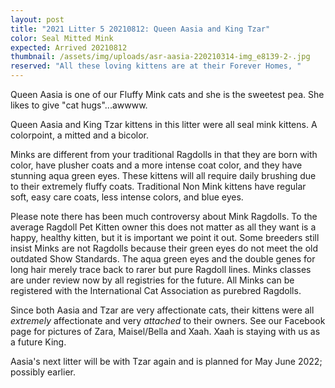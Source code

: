 ```yaml
---
layout: post
title: "2021 Litter 5 20210812: Queen Aasia and King Tzar"
color: Seal Mitted Mink
expected: Arrived 20210812
thumbnail: /assets/img/uploads/asr-aasia-220210314-img_e8139-2-.jpg
reserved: "All these loving kittens are at their Forever Homes, "
---
```

Queen Aasia is one of our Fluffy Mink cats and she is the sweetest pea. She likes to give "cat hugs"...awwww.

Queen Aasia and King Tzar kittens in this litter were all seal mink kittens. A colorpoint, a mitted and a bicolor. 

Minks are different from your traditional Ragdolls in that they are born with color, have plusher coats and a more intense coat color, and they have stunning aqua green eyes. These kittens will all require daily brushing due to their extremely fluffy coats. Traditional Non Mink kittens have regular soft, easy care coats,  less intense colors, and blue eyes. 

Please note there has been much controversy about Mink Ragdolls. To the average Ragdoll Pet Kitten owner this does not matter as all they want is a happy, healthy kitten, but it is important we point it out. Some breeders still insist Minks are not Ragdolls because their green eyes do not meet the old outdated Show Standards. The aqua green eyes and the double genes for long hair merely trace back to rarer but pure Ragdoll lines. Minks classes are under review now by all registries for the future.  All Minks can be registered with the International Cat Association as purebred Ragdolls.

 Since both Aasia and Tzar are very affectionate cats, their kittens were all *extremely* affectionate and very *attached* to their owners. See our Facebook page for pictures of Zara, Maisel/Bella and Xaah. Xaah is staying with us as a future King. 

Aasia's next litter will be with Tzar again and is planned for May June 2022; possibly earlier.